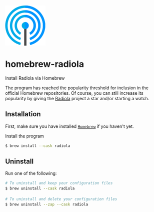 [![radiola](radiola.png)](https://github.com/SokoloffA/radiola)
# homebrew-radiola
Install Radiola via Homebrew

The program has reached the popularity threshold for inclusion in the official Homebrew repositories. Of course, you can still increase its popularity by giving the [Radiola](https://github.com/SokoloffA/radiola) project a star and/or starting a watch.

## Installation

First, make sure you have installed [`Homebrew`](https://brew.sh) if you haven't yet.

Install the program
```sh
$ brew install --cask radiola
```

## Uninstall

Run one of the following:
```sh
# To uninstall and keep your configuration files
$ brew uninstall --cask radiola

# To uninstall and delete your configuration files
$ brew uninstall --zap --cask radiola
```

